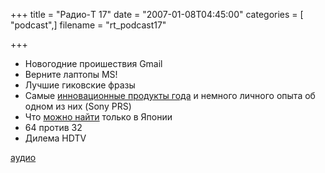 +++
title = "Радио-T 17"
date = "2007-01-08T04:45:00"
categories = [ "podcast",]
filename = "rt_podcast17"

+++

- Новогодние проишествия Gmail
- Верните лаптопы MS!
- Лучшие гиковские фразы
- Самые [инновационные продукты года](http://www.pcworld.com/article/id,128176-page,1/article.html) и немного личного опыта об одном из них (Sony PRS)
- Что [можно найти](http://www.techeblog.com/index.php/tech-gadget/7-high-tech-japanese-gadgets-you-cant-buy) только в Японии
- 64 против 32
- Дилема HDTV

[аудио](https://cdn.radio-t.com/rt_podcast17.mp3)
<audio src="https://cdn.radio-t.com/rt_podcast17.mp3" preload="none"></audio>

